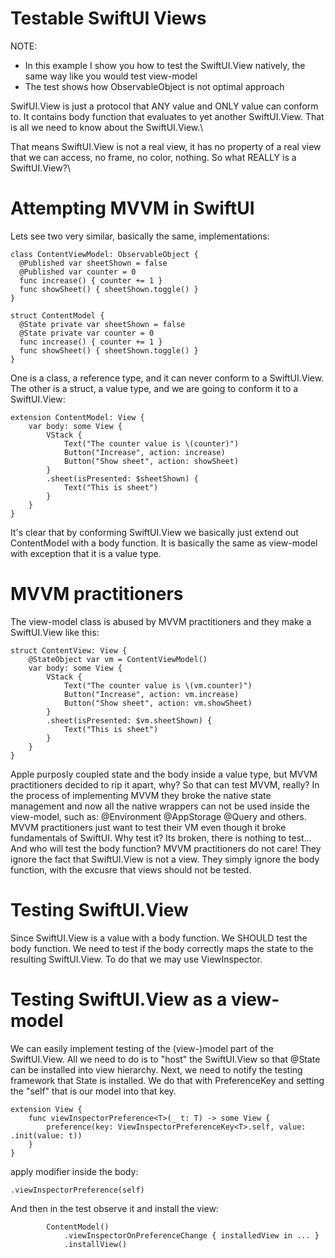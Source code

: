 # Testable SwiftUI Views
NOTE:
- In this example I show you how to test the SwiftUI.View natively, the same way like you would test view-model
- The test shows how ObservableObject is not optimal approach

SwifUI.View is just a protocol that ANY value and ONLY value can conform to. It contains body function that evaluates to yet another SwiftUI.View. That is all we need to know about the SwiftUI.View.\

That means SwiftUI.View is not a real view, it has no property of a real view that we can access, no frame, no color, nothing. So what REALLY is a SwiftUI.View?\

# Attempting MVVM in SwiftUI

Lets see two very similar, basically the same, implementations:

```
class ContentViewModel: ObservableObject {
  @Published var sheetShown = false
  @Published var counter = 0
  func increase() { counter += 1 }
  func showSheet() { sheetShown.toggle() }
}

struct ContentModel {
  @State private var sheetShown = false
  @State private var counter = 0
  func increase() { counter += 1 }
  func showSheet() { sheetShown.toggle() }
}
```
One is a class, a reference type, and it can never conform to a SwiftUI.View.\
The other is a struct, a value type, and we are going to conform it to a SwiftUI.View:

```
extension ContentModel: View {
    var body: some View {
        VStack {
            Text("The counter value is \(counter)")
            Button("Increase", action: increase)
            Button("Show sheet", action: showSheet)
        }
        .sheet(isPresented: $sheetShown) {
            Text("This is sheet")
        }
    }
}
```
It's clear that by conforming SwiftUI.View we basically just extend out ContentModel with a body function. It is basically the same as view-model with exception that it is a value type.

# MVVM practitioners

The view-model class is abused by MVVM practitioners and they make a SwiftUI.View like this:
```
struct ContentView: View {
    @StateObject var vm = ContentViewModel()
    var body: some View {
        VStack {
            Text("The counter value is \(vm.counter)")
            Button("Increase", action: vm.increase)
            Button("Show sheet", action: vm.showSheet)
        }
        .sheet(isPresented: $vm.sheetShown) {
            Text("This is sheet")
        }
    }
}
```
Apple purposly coupled state and the body inside a value type, but MVVM practitioners decided to rip it apart, why? So that can test MVVM, really?
In the process of implementing MVVM they broke the native state management and now all the native wrappers can not be used inside the view-model, such as: @Environment @AppStorage @Query and others.
MVVM practitioners just want to test their VM even though it broke fundamentals of SwiftUI. Why test it? Its broken, there is nothing to test...\
And who will test the body function? MVVM practitioners do not care! They ignore the fact that SwiftUI.View is not a view. They simply ignore the body function, with the excusre that views should not be tested.

# Testing SwiftUI.View

Since SwiftUI.View is a value with a body function. We SHOULD test the body function. We need to test if the body correctly maps the state to the resulting SwiftUI.View.
To do that we may use ViewInspector.

# Testing SwiftUI.View as a view-model

We can easily implement testing of the (view-)model part of the SwiftUI.View. All we need to do is to "host" the SwiftUI.View so that @State can be installed into view hierarchy.
Next, we need to notify the testing framework that State is installed. We do that with PreferenceKey and setting the "self" that is our model into that key.
```
extension View {
    func viewInspectorPreference<T>(_ t: T) -> some View {
        preference(key: ViewInspectorPreferenceKey<T>.self, value: .init(value: t))
    }
}
```
apply modifier inside the body:
```
.viewInspectorPreference(self)
```
And then in the test observe it and install the view:
```
        ContentModel()
            .viewInspectorOnPreferenceChange { installedView in ... }
            .installView()
```



